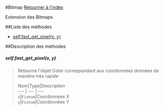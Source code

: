 #Bitmap
[Retourner à l'index](README.md)

Extension des Bitmaps

##Liste des méthodes
*    [self.fast_get_pixel(x, y)](#self.fast_get_pixelx-y)


##Description des méthodes
##### self.fast_get_pixel(x, y)

> Retourne l'objet Color correspondant aux coordonnées données de manière très rapide

  
> Nom|Type|Description  
--- | --- | ---  
`x`|`Fixnum`|Coordonnées X  
`y`|`Fixnum`|Coordonnées Y  







